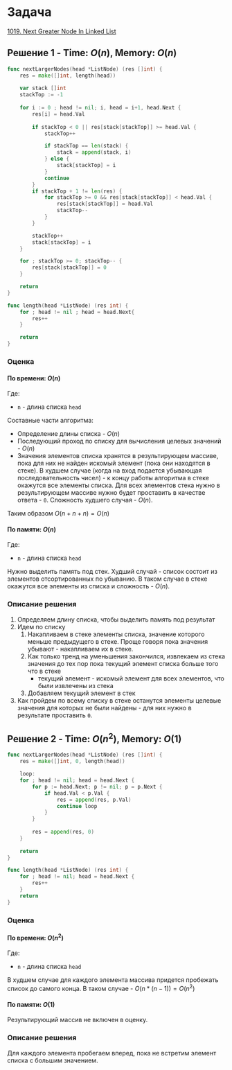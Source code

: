 # Задача

[1019. Next Greater Node In Linked List](https://leetcode.com/problems/next-greater-node-in-linked-list/)

## Решение 1 - Time: $O(n)$, Memory: $O(n)$

```go
func nextLargerNodes(head *ListNode) (res []int) {
    res = make([]int, length(head))
    
    var stack []int
    stackTop := -1
    
    for i := 0 ; head != nil; i, head = i+1, head.Next {
        res[i] = head.Val
        
        if stackTop < 0 || res[stack[stackTop]] >= head.Val {
            stackTop++

            if stackTop == len(stack) {
                stack = append(stack, i)
            } else {
                stack[stackTop] = i
            }
            continue
        }
        if stackTop + 1 != len(res) {
            for stackTop >= 0 && res[stack[stackTop]] < head.Val {
                res[stack[stackTop]] = head.Val
                stackTop--
            }
        }

        stackTop++
        stack[stackTop] = i
    }

    for ; stackTop >= 0; stackTop-- {
        res[stack[stackTop]] = 0
    }

    return
}

func length(head *ListNode) (res int) {
    for ; head != nil ; head = head.Next{
        res++
    }

    return 
}
```

### Оценка 

#### По времени: $O(n)$
Где:
* `n` - длина списка `head`

Составные части алгоритма:
* Определение длины списка - $O(n)$
* Последующий проход по списку для вычисления целевых значений - $O(n)$
* Значения элементов списка хранятся в результирующем массиве, пока для них не найден искомый элемент (пока они находятся в стеке). В худшем случае (когда на вход подается убывающая последовательность чисел) - к концу работы алгоритма в стеке окажутся все элементы списка. Для всех элементов стека нужно в результирующем массиве нужно будет проставить в качестве ответа - `0`. Сложность худшего случая - $O(n)$.

Таким образом $O(n + n + n) = O(n)$

#### По памяти: $O(n)$
Где:
* `n` - длина списка `head`

Нужно выделить память под стек. Худший случай - список состоит из элементов отсортированных по убыванию. В таком случае в стеке окажутся все элементы из списка и сложность - $O(n)$.

### Описание решения

1. Определяем длину списка, чтобы выделить память под результат
1. Идем по списку
	1. Накапливаем в стеке элементы списка, значение которого меньше предыдущего в стеке. Проще говоря пока значения убывают - накапливаем их в стеке.
	1. Как только тренд на уменьшения закончился, извлекаем из стека значения до тех пор пока текущий элемент списка больше того что в стеке
		* текущий элемент - искомый элемент для всех элементов, что были извлечены из стека
	1. Добавляем текущий элемент в стек
1. Как пройдем по всему списку в стеке останутся элементы целевые значения для которых не были найдены - для них нужно в результате проставить `0`.

## Решение 2 - Time: $O(n^2)$, Memory: $O(1)$

```go
func nextLargerNodes(head *ListNode) (res []int) {
    res = make([]int, 0, length(head))

    loop:
    for ; head != nil; head = head.Next {
        for p := head.Next; p != nil; p = p.Next {
            if head.Val < p.Val {
                res = append(res, p.Val)
                continue loop
            }
        }
        
        res = append(res, 0)
    }
    
    return 
}

func length(head *ListNode) (res int) {
    for ; head != nil; head = head.Next {
        res++
    }
    return
}
```

### Оценка 

#### По времени: $O(n^2)$
Где:
* `n` - длина списка `head`

В худшем случае для каждого элемента массива придется пробежать список до самого конца. В таком случае - $O(n * (n - 1)) = O(n^2)$

#### По памяти: $O(1)$

Результирующий массив не включен в оценку.

### Описание решения

Для каждого элемента пробегаем вперед, пока не встретим элемент списка с большим значением.